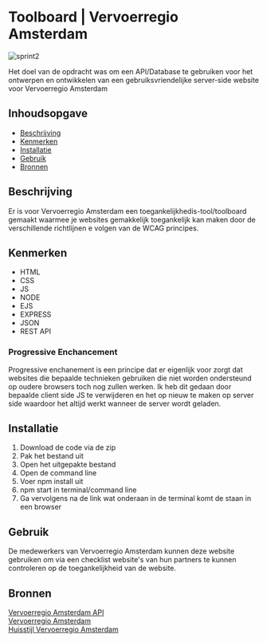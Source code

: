 # Toolboard | Vervoerregio Amsterdam

![sprint2](https://user-images.githubusercontent.com/112856287/229064634-9f78256a-1c1c-484c-a76b-6668918c242e.png)

Het doel van de opdracht was om een API/Database te gebruiken voor het ontwerpen en ontwikkelen van een gebruiksvriendelijke server-side website voor Vervoerregio Amsterdam

## Inhoudsopgave

  * [Beschrijving](#beschrijving)
  * [Kenmerken](#kenmerken)
  * [Installatie](#installatie)
  * [Gebruik](#gebruik)
  * [Bronnen](#bronnen)
  
## Beschrijving

Er is voor Vervoerregio Amsterdam een toegankelijkhedis-tool/toolboard gemaakt waarmee je websites gemakkelijk toegankelijk kan maken door de verschillende richtlijnen e volgen van de WCAG principes.

## Kenmerken

  * HTML
  * CSS
  * JS
  * NODE
  * EJS
  * EXPRESS
  * JSON
  * REST API  
  
### Progressive Enchancement
Progressive enchanement is een principe dat er eigenlijk voor zorgt dat websites die bepaalde technieken gebruiken die niet worden ondersteund op oudere browsers toch nog zullen werken. Ik heb dit gedaan door bepaalde client side JS te verwijderen en het op nieuw te maken op server side waardoor het altijd werkt wanneer de server wordt geladen.

## Installatie

 1. Download de code via de zip
 2. Pak het bestand uit
 3. Open het uitgepakte bestand
 4. Open de command line
 5. Voer npm install uit
 6. npm start in terminal/command line
 7. Ga vervolgens na de link wat onderaan in de terminal komt de staan in een browser
## Gebruik

De medewerkers van Vervoerregio Amsterdam kunnen deze website gebruiken om via een checklist website's van hun partners te kunnen controleren op de toegankelijkheid van de website.

## Bronnen

[Vervoerregio Amsterdam API](https://api.vervoerregio-amsterdam.fdnd.nl/docs) <br>
[Vervoerregio Amsterdam](https://vervoerregio.nl/) <br>
[Huisstijl Vervoerregio Amsterdam](https://github.com/fdnd-agency/vervoerregio-amsterdam/blob/main/Vervoerregio%20Handboek_Huisstijl%202021.pdf)

